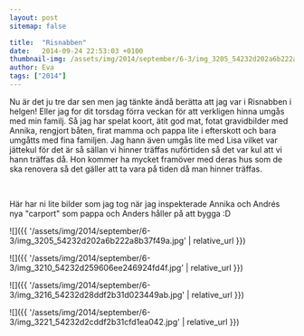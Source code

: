 ```yaml
---
layout: post
sitemap: false

title:  "Risnabben"
date:   2014-09-24 22:53:03 +0100
thumbnail-img: /assets/img/2014/september/6-3/img_3205_54232d202a6b222a8b37f49a.jpg
author: Eva
tags: ["2014"]
---
```


Nu är det ju tre dar sen men jag tänkte ändå berätta att jag var i Risnabben i helgen! Eller jag for dit torsdag förra veckan för att verkligen hinna umgås med min familj. Så jag har spelat koort, ätit god mat, fotat gravidbilder med Annika, rengjort båten, firat mamma och pappa lite i efterskott och bara umgåtts med fina familjen. Jag hann även umgås lite med Lisa vilket var jättekul för det är så sällan vi hinner träffas nuförtiden så det var kul att vi hann träffas då. Hon kommer ha mycket framöver med deras hus som de ska renovera så det gäller att ta vara på tiden då man hinner träffas. 




 




Här har ni lite bilder som jag tog när jag inspekterade Annika och Andrés nya "carport" som pappa och Anders håller på att bygga :D

![]({{ '/assets/img/2014/september/6-3/img_3205_54232d202a6b222a8b37f49a.jpg'  | relative_url }})

![]({{ '/assets/img/2014/september/6-3/img_3210_54232d259606ee246924fd4f.jpg'  | relative_url }})

![]({{ '/assets/img/2014/september/6-3/img_3216_54232d28ddf2b31d023449ab.jpg'  | relative_url }})

![]({{ '/assets/img/2014/september/6-3/img_3221_54232d2cddf2b31cfd1ea042.jpg'  | relative_url }})

